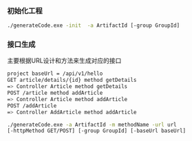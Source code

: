 ### 初始化工程
```bash
./generateCode.exe -init  -a ArtifactId [-group GroupId]
```
### 接口生成
主要根据URL设计和方法来生成对应的接口
```bash
project baseUrl = /api/v1/hello
GET article/details/{id} method getDetails
=> Controller Article method getDetails
POST /article method addArticle
=> Controller Article method addArticle
POST /addArticle
=> Controller AddArticle method addArticle
```
```bash
./generateCode.exe -a ArtifactId -m methodName -url url
[-httpMethod GET/POST] [-group GroupId] [-baseUrl baseUrl]
```